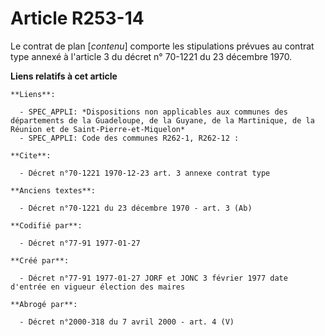 # Article R253-14

Le contrat de plan [*contenu*] comporte les stipulations prévues au contrat type annexé à l'article 3 du décret n° 70-1221 du
23 décembre 1970.

**Liens relatifs à cet article**

	**Liens**:

	  - SPEC_APPLI: *Dispositions non applicables aux communes des départements de la Guadeloupe, de la Guyane, de la Martinique, de la Réunion et de Saint-Pierre-et-Miquelon*
	  - SPEC_APPLI: Code des communes R262-1, R262-12 :

	**Cite**:

	  - Décret n°70-1221 1970-12-23 art. 3 annexe contrat type

	**Anciens textes**:

	  - Décret n°70-1221 du 23 décembre 1970 - art. 3 (Ab)

	**Codifié par**:

	  - Décret n°77-91 1977-01-27

	**Créé par**:

	  - Décret n°77-91 1977-01-27 JORF et JONC 3 février 1977 date d'entrée en vigueur élection des maires

	**Abrogé par**:

	  - Décret n°2000-318 du 7 avril 2000 - art. 4 (V)
